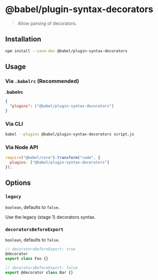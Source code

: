 # @babel/plugin-syntax-decorators

> Allow parsing of decorators.

## Installation

```sh
npm install --save-dev @babel/plugin-syntax-decorators
```

## Usage

### Via `.babelrc` (Recommended)

**.babelrc**

```json
{
  "plugins": ["@babel/plugin-syntax-decorators"]
}
```

### Via CLI

```sh
babel --plugins @babel/plugin-syntax-decorators script.js
```

### Via Node API

```javascript
require("@babel/core").transform("code", {
  plugins: ["@babel/plugin-syntax-decorators"]
});
```

## Options

### `legacy`

`boolean`, defaults to `false`.

Use the legacy (stage 1) decorators syntax.

### `decoratorsBeforeExport`

`boolean`, defaults to `false`.

```js
// decoratorsBeforeExport: true
@decorator
export class Foo {}

// decoratorsBeforeExport: false
export @decorator class Bar {}
```

